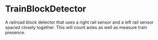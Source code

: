 # TrainBlockDetector
A railroad block detector that uses a right rail sensor and a left rail sensor spaced closely together.  This will count axles as well as measure train presence.
